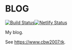 # BLOG
[![Build Status](https://travis-ci.org/CBW2007/BLOG.svg?branch=source)](https://travis-ci.org/CBW2007/BLOG)[![Netlify Status](https://api.netlify.com/api/v1/badges/bfc00994-6781-4180-988c-20968231d5fb/deploy-status)](https://app.netlify.com/sites/cbw2007-blog/deploys)

My blog.

See <https://www.cbw2007.tk>.